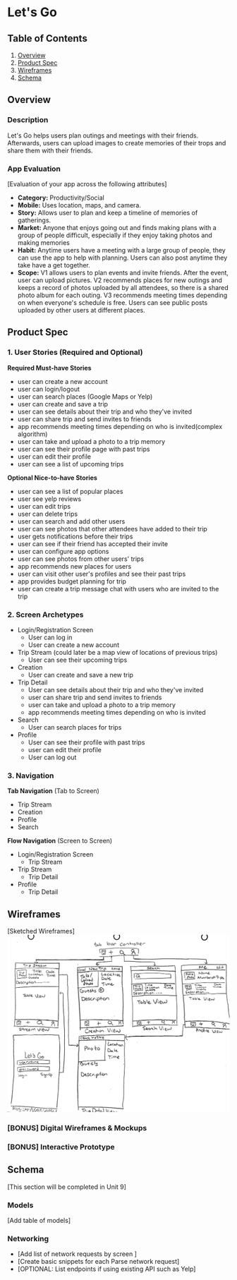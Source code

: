 # Let's Go

## Table of Contents
1. [Overview](#Overview)
1. [Product Spec](#Product-Spec)
1. [Wireframes](#Wireframes)
2. [Schema](#Schema)

## Overview
### Description
Let's Go helps users plan outings and meetings with their friends. Afterwards, users can upload images to create memories of their trops and share them with their friends.  

### App Evaluation
[Evaluation of your app across the following attributes]
- **Category:** Productivity/Social
- **Mobile:** Uses location, maps, and camera. 
- **Story:** Allows user to plan and keep a timeline of memories of gatherings.
- **Market:** Anyone that enjoys going out and finds making plans with a group of people difficult, especially if they enjoy taking photos and making memories
- **Habit:** Anytime users have a meeting with a large group of people, they can use the app to help with planning. Users can also post anytime they take have a get together.
- **Scope:** V1 allows users to plan events and invite friends. After the event, user can upload pictures. V2 recommends places for new outings and keeps a record of photos uploaded by all attendees, so there is a shared photo album for each outing. V3 recommends meeting times depending on when everyone's schedule is free. Users can see public posts uploaded by other users at different places. 

## Product Spec

### 1. User Stories (Required and Optional)

**Required Must-have Stories**

* user can create a new account
* user can login/logout
* user can search places (Google Maps or Yelp)
* user can create and save a trip
* user can see details about their trip and who they've invited
* user can share trip and send invites to friends 
* app recommends meeting times depending on who is invited(complex algorithm)
* user can take and upload a photo to a trip memory
* user can see their profile page with past trips
* user can edit their profile
* user can see a list of upcoming trips


**Optional Nice-to-have Stories**

* user can see a list of popular places
* user see yelp reviews
* user can edit trips
* user can delete trips
* user can search and add other users
* user can see photos that other attendees have added to their trip
* user gets notifications before their trips
* user can see if their friend has accepted their invite
* user can configure app options
* user can see photos from other users' trips
* app recommends new places for users
* user can visit other user's profiles and see their past trips
* app provides budget planning for trip
* user can create a trip message chat with users who are invited to the trip


### 2. Screen Archetypes

* Login/Registration Screen
   * User can log in 
   * User can create a new account
* Trip Stream (could later be a map view of locations of previous trips)
   * User can see their upcoming trips
* Creation
   * User can create and save a new trip
* Trip Detail
    * User can see details about their trip and who they've invited
    * user can share trip and send invites to friends
    * user can take and upload a photo to a trip memory
    * app recommends meeting times depending on who is invited
* Search
    * User can search places for trips
* Profile
    * User can see their profile with past trips
    * user can edit their profile
    * User can log out

### 3. Navigation

**Tab Navigation** (Tab to Screen)

* Trip Stream
* Creation
* Profile
* Search

**Flow Navigation** (Screen to Screen)

* Login/Registration Screen
    * Trip Stream
* Trip Stream
   * Trip Detail
* Profile
    * Trip Detail

## Wireframes
[Sketched Wireframes]
<img src="https://github.com/adriennehl/lets-go/blob/master/09A1F976-BD99-49F1-B8EC-0B1D70B2CFB7.jpeg" width=600>

### [BONUS] Digital Wireframes & Mockups

### [BONUS] Interactive Prototype

## Schema 
[This section will be completed in Unit 9]
### Models
[Add table of models]
### Networking
- [Add list of network requests by screen ]
- [Create basic snippets for each Parse network request]
- [OPTIONAL: List endpoints if using existing API such as Yelp]
